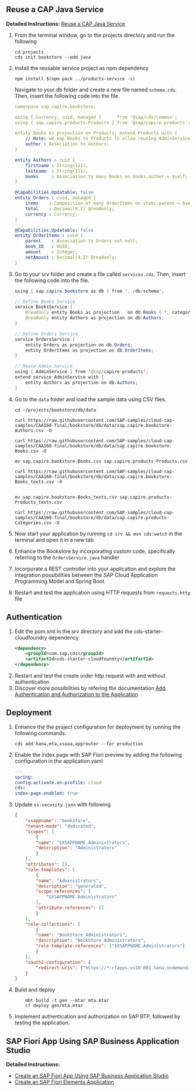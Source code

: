 ## Reuse a CAP Java Service
 **Detailed Instructions:**  [Reuse a CAP Java Service](https://developers.sap.com/tutorials/cp-cap-java-service-reuse.html)
 

1. From the terminal window, go to the projects directory and run the following
    ```console
    cd projects
    cds init bookstore --add java
    ```
2. Install the reusable service project as npm dependency
    ```console
    npm install $(npm pack ../products-service -s)
    ```

    Navigate to your db folder and create a new file named `schema.cds`. Then, insert the following code into the file.
    ```yml
    namespace sap.capire.bookstore;

    using { Currency, cuid, managed }      from '@sap/cds/common';
    using { sap.capire.products.Products } from '@sap/capire-products';

    entity Books as projection on Products; extend Products with {
        // Note: we map Books to Products to allow reusing AdminService as is
        author : Association to Authors;
    }

    entity Authors : cuid {
        firstname : String(111);
        lastname  : String(111);
        books     : Association to many Books on books.author = $self;
    }

    @Capabilities.Updatable: false
    entity Orders : cuid, managed {
        items    : Composition of many OrderItems on items.parent = $self;
        total    : Decimal(9,2) @readonly;
        currency : Currency;
    }

    @Capabilities.Updatable: false
    entity OrderItems : cuid {
        parent    : Association to Orders not null;
        book_ID   : UUID;
        amount    : Integer;
        netAmount : Decimal(9,2) @readonly;
    }

    ```
3. Go to your srv folder and create a file called `services.cds`. Then, insert the following code into the file.
    ```java
    using { sap.capire.bookstore as db } from '../db/schema';

    // Define Books Service
    service BooksService {
        @readonly entity Books as projection   on db.Books { *, category as genre } excluding { category, createdBy, createdAt, modifiedBy, modifiedAt };
        @readonly entity Authors as projection on db.Authors;
    }

    // Define Orders Service
    service OrdersService {
        entity Orders as projection on db.Orders;
        entity OrderItems as projection on db.OrderItems;
    }

    // Reuse Admin Service
    using { AdminService } from '@sap/capire-products';
    extend service AdminService with {
        entity Authors as projection on db.Authors;
    }

    ```
4. Go to the `data` folder and load the sample data using CSV files.
    ```shell
    cd ~/projects/bookstore/db/data

    curl https://raw.githubusercontent.com/SAP-samples/cloud-cap-samples/CAA160-final/bookstore/db/data/sap.capire.bookstore-Authors.csv -O

    curl https://raw.githubusercontent.com/SAP-samples/cloud-cap-samples/CAA160-final/bookstore/db/data/sap.capire.bookstore-Books.csv -O

    mv sap.capire.bookstore-Books.csv sap.capire.products-Products.csv

    curl https://raw.githubusercontent.com/SAP-samples/cloud-cap-samples/CAA160-final/bookstore/db/data/sap.capire.bookstore-Books_texts.csv -O

    
    mv sap.capire.bookstore-Books_texts.csv sap.capire.products-Products_texts.csv

    curl https://raw.githubusercontent.com/SAP-samples/cloud-cap-samples/CAA160-final/bookstore/db/data/sap.capire.products-Categories.csv -O

    ```

5. Now start your application by running `cd srv && mvn cds:watch` in the terminal and open it in a new tab   

6. Enhance the Bookstore by incorporating custom code, specifically referring to the `OrdersService.java` handler 
7. Incorporate a REST controller into your application and explore the integration possibilities between the SAP Cloud Application Programming Model and Spring Boot.
6. Restart and test the application using HTTP requests from `requests.http` file
 
## Authentication 

1. Edit the pom.xml in the srv directory and add the cds-starter-cloudfoundry dependency 
    ```xml
    <dependency>
        <groupId>com.sap.cds</groupId>
        <artifactId>cds-starter-cloudfoundry</artifactId>
    </dependency>
    ```
2. Restart and test the create order http request with and without authentication
3. Discover more possibilities by refering the documentation  [Add Authentication and Authorization to the Application](https://developers.sap.com/tutorials/cp-cap-java-security-local.html)

## Deployment
1. Enhance the the project configuration for deployment by running the following commands.
    ```shell
    cds add hana,mta,xsuaa,approuter --for production
    ```

2. Enable the index page with SAP Fiori preview by adding the following configuration in the application.yaml
    ```yml
    ---
    spring:
    config.activate.on-profile: cloud
    cds:
    index-page.enabled: true
    ```
3. Update `xs-security.json` with following
    ```json
    {
        "xsappname": "bookstore",
        "tenant-mode": "dedicated",
        "scopes": [
            {
            "name": "$XSAPPNAME.Administrators",
            "description": "Administrators"
            }
        ],
        "attributes": [],
        "role-templates": [
            {
            "name": "Administrators",
            "description": "generated",
            "scope-references": [
                "$XSAPPNAME.Administrators"
            ],
            "attribute-references": []
            }
        ],
        "role-collections": [
            {
            "name": "BookStore_Administrators",
            "description": "BookStore Administrators",
            "role-template-references": ["$XSAPPNAME.Administrators"]
            }
        ],
        "oauth2-configuration": {
            "redirect-uris": ["https://*.cfapps.us10-001.hana.ondemand.com/**"]
        }
    }
    ```
4. Build and deploy 
    ```shell
        mbt build -t gen --mtar mta.mtar
        cf deploy gen/mta.mtar
    ```
5. Implement authentication and authorization on SAP BTP, followed by testing the application.

## SAP Fiori App Using SAP Business Application Studio
**Detailed Instructions:** 
- [Create an SAP Fiori App Using SAP Business Application Studio](https://developers.sap.com/tutorials/appstudio-fioriapps-create.html)
- [Create an SAP Fiori Elements Application](https://developers.sap.com/tutorials/fiori-tools-cap-create-application.html)



